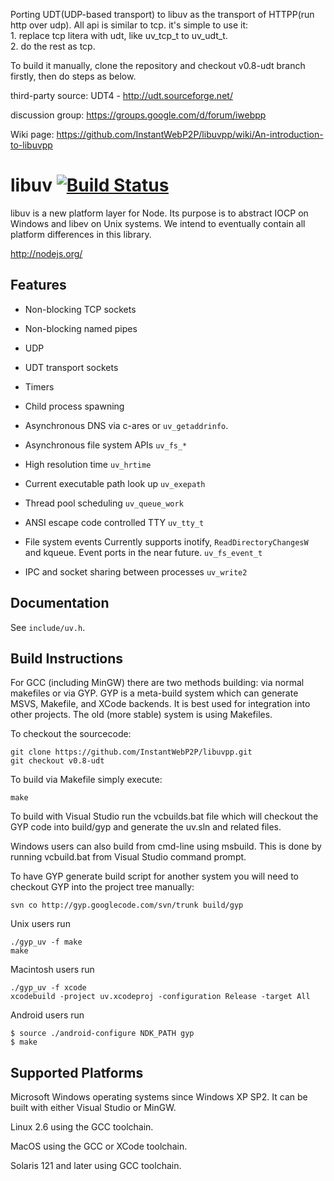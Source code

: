 Porting UDT(UDP-based transport) to libuv as the transport of HTTPP(run http over udp).	
All api is similar to tcp. it's simple to use it: 	
	1. replace tcp litera with udt, like uv_tcp_t to uv_udt_t.	
	2. do the rest as tcp.

To build it manually, clone the repository and checkout v0.8-udt branch firstly, then do steps as below.

third-party source:
UDT4 - http://udt.sourceforge.net/

discussion group:
https://groups.google.com/d/forum/iwebpp

Wiki page:
https://github.com/InstantWebP2P/libuvpp/wiki/An-introduction-to-libuvpp


# libuv [![Build Status](https://secure.travis-ci.org/joyent/libuv.png)](http://travis-ci.org/joyent/libuv)

libuv is a new platform layer for Node. Its purpose is to abstract IOCP on
Windows and libev on Unix systems. We intend to eventually contain all
platform differences in this library.

http://nodejs.org/

## Features

 * Non-blocking TCP sockets

 * Non-blocking named pipes

 * UDP
 
 * UDT transport sockets

 * Timers

 * Child process spawning

 * Asynchronous DNS via c-ares or `uv_getaddrinfo`.

 * Asynchronous file system APIs `uv_fs_*`

 * High resolution time `uv_hrtime`

 * Current executable path look up `uv_exepath`

 * Thread pool scheduling `uv_queue_work`

 * ANSI escape code controlled TTY `uv_tty_t`

 * File system events Currently supports inotify, `ReadDirectoryChangesW`
   and kqueue. Event ports in the near future.
   `uv_fs_event_t`

 * IPC and socket sharing between processes `uv_write2`


## Documentation

See `include/uv.h`.


## Build Instructions

For GCC (including MinGW) there are two methods building: via normal
makefiles or via GYP. GYP is a meta-build system which can generate MSVS,
Makefile, and XCode backends. It is best used for integration into other
projects.  The old (more stable) system is using Makefiles.

To checkout the sourcecode:

    git clone https://github.com/InstantWebP2P/libuvpp.git
    git checkout v0.8-udt


To build via Makefile simply execute:

    make

To build with Visual Studio run the vcbuilds.bat file which will
checkout the GYP code into build/gyp and generate the uv.sln and
related files.

Windows users can also build from cmd-line using msbuild.  This is
done by running vcbuild.bat from Visual Studio command prompt.

To have GYP generate build script for another system you will need to
checkout GYP into the project tree manually:

    svn co http://gyp.googlecode.com/svn/trunk build/gyp

Unix users run

    ./gyp_uv -f make
    make

Macintosh users run

    ./gyp_uv -f xcode
    xcodebuild -project uv.xcodeproj -configuration Release -target All

Android users run

    $ source ./android-configure NDK_PATH gyp
    $ make


## Supported Platforms

Microsoft Windows operating systems since Windows XP SP2. It can be built
with either Visual Studio or MinGW.

Linux 2.6 using the GCC toolchain.

MacOS using the GCC or XCode toolchain.

Solaris 121 and later using GCC toolchain.
